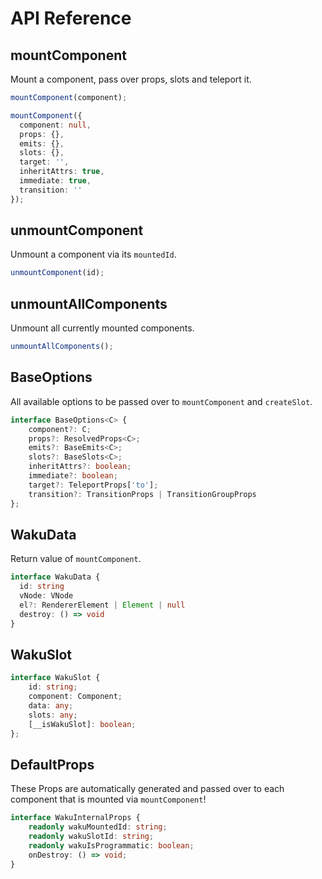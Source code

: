 # API Reference

## mountComponent
Mount a component, pass over props, slots and teleport it.

```ts
mountComponent(component);

mountComponent({
  component: null,
  props: {},
  emits: {},
  slots: {},
  target: '',
  inheritAttrs: true,
  immediate: true,
  transition: ''
});
```

## unmountComponent
Unmount a component via its `mountedId`.
```ts
unmountComponent(id);
```

## unmountAllComponents
Unmount all currently mounted components.
```ts
unmountAllComponents();
```

## BaseOptions
All available options to be passed over to `mountComponent` and `createSlot`.
```ts
interface BaseOptions<C> {
	component?: C;
	props?: ResolvedProps<C>;
	emits?: BaseEmits<C>;
	slots?: BaseSlots<C>;
	inheritAttrs?: boolean;
	immediate?: boolean;
	target?: TeleportProps['to'];
	transition?: TransitionProps | TransitionGroupProps
};
```

## WakuData
Return value of `mountComponent`.
```ts
interface WakuData {
  id: string
  vNode: VNode
  el?: RendererElement | Element | null
  destroy: () => void
}
```

## WakuSlot
```ts
interface WakuSlot {
	id: string;
	component: Component;
	data: any;
	slots: any;
	[__isWakuSlot]: boolean;
};
```

## DefaultProps
These Props are automatically generated and passed over to each component that is mounted via `mountComponent`!
```ts
interface WakuInternalProps {
	readonly wakuMountedId: string;
	readonly wakuSlotId: string;
	readonly wakuIsProgrammatic: boolean;
	onDestroy: () => void;
}
```
